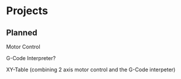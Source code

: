 # Projects

## Planned

Motor Control

G-Code Interpreter?

XY-Table (combining 2 axis motor control and the G-Code interpeter)